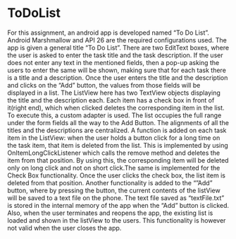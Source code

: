 # ToDoList

For this assignment, an android app is developed named “To Do List”. Android Marshmallow and API 26 are the required configurations used.
The app is given a general title “To Do List”. There are two EditText boxes, where the user is asked to enter the task title and the task description. If the user does not enter any text in the mentioned fields, then a pop-up asking the users to enter the same will be shown, making sure that for each task there is a title and a description. Once the user enters the title and the description and clicks on the “Add” button, the values from those fields will be displayed in a list. The ListView here has two TextView objects displaying the title and the description each. Each item has a check box in front of it(right end), which when clicked deletes the corresponding item in the list. To execute this, a custom adapter is used. The list occupies the full range under the form fields all the way to the Add Button. The alignments of all the titles and the descriptions are centralized.
A function is added on each task item in the ListView: when the user holds a button click for a long time on the task item, that item is deleted from the list. This is implemented by using OnItemLongClickListener which calls the remove method and deletes the item from that position. By using this, the corresponding item will be deleted only on long click and not on short click.The same is implemented for the Check Box functionality. Once the user clicks the check box, the list item is deleted from that position.
Another functionality is added to the “”Add” button, where by pressing the button, the current contents of the listView will be saved to a text file on the phone. The text file saved as “textFile.txt” is stored in the internal memory of the app when the “Add” button is clicked.
Also, when the user terminates and reopens the app, the existing list is loaded and shown in the listView to the users. This functionality is however not valid when the user closes the app.
